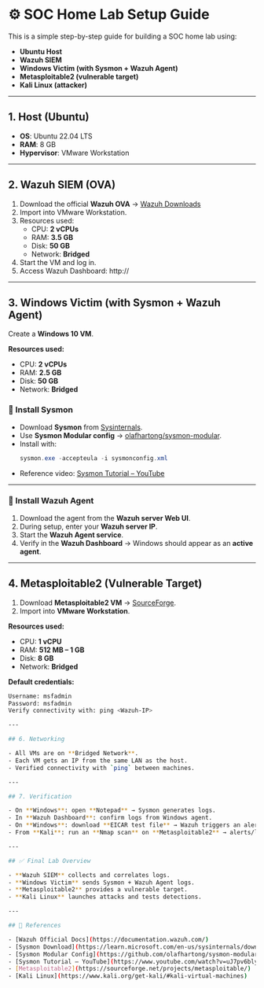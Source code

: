 # ⚙️ SOC Home Lab Setup Guide  

This is a simple step-by-step guide for building a SOC home lab using:  
- **Ubuntu Host**  
- **Wazuh SIEM**  
- **Windows Victim (with Sysmon + Wazuh Agent)**  
- **Metasploitable2 (vulnerable target)**  
- **Kali Linux (attacker)**  

---

## 1. Host (Ubuntu)  
- **OS**: Ubuntu 22.04 LTS  
- **RAM**: 8 GB  
- **Hypervisor**: VMware Workstation  

---

## 2. Wazuh SIEM (OVA)  
1. Download the official **Wazuh OVA** → [Wazuh Downloads](https://wazuh.com/download/)  
2. Import into VMware Workstation.  
3. Resources used:  
   - CPU: **2 vCPUs**  
   - RAM: **3.5 GB**  
   - Disk: **50 GB**  
   - Network: **Bridged**  
4. Start the VM and log in.  
5. Access Wazuh Dashboard: http://<Wazuh-IP>

--- 

## 3. Windows Victim (with Sysmon + Wazuh Agent)  

Create a **Windows 10 VM**.  

**Resources used:**  
- CPU: **2 vCPUs**  
- RAM: **2.5 GB**  
- Disk: **50 GB**  
- Network: **Bridged**  

### 🔹 Install Sysmon  
- Download **Sysmon** from [Sysinternals](https://learn.microsoft.com/en-us/sysinternals/downloads/sysmon).  
- Use **Sysmon Modular config** → [olafhartong/sysmon-modular](https://github.com/olafhartong/sysmon-modular).  
- Install with:  
  ```powershell
  sysmon.exe -accepteula -i sysmonconfig.xml
- Reference video: [Sysmon Tutorial – YouTube](https://www.youtube.com/watch?v=uJ7pv6blyog)  

---

### 🔹 Install Wazuh Agent  
1. Download the agent from the **Wazuh server Web UI**.  
2. During setup, enter your **Wazuh server IP**.  
3. Start the **Wazuh Agent service**.  
4. Verify in the **Wazuh Dashboard** → Windows should appear as an **active agent**.  

---

## 4. Metasploitable2 (Vulnerable Target)  

1. Download **Metasploitable2 VM** → [SourceForge](https://sourceforge.net/projects/metasploitable/).  
2. Import into **VMware Workstation**.  

**Resources used:**  
- CPU: **1 vCPU**  
- RAM: **512 MB – 1 GB**  
- Disk: **8 GB**  
- Network: **Bridged**  

**Default credentials:**  
```bash
Username: msfadmin
Password: msfadmin
Verify connectivity with: ping <Wazuh-IP>

---

## 6. Networking  

- All VMs are on **Bridged Network**.  
- Each VM gets an IP from the same LAN as the host.  
- Verified connectivity with `ping` between machines.  

---

## 7. Verification  

- On **Windows**: open **Notepad** → Sysmon generates logs.  
- In **Wazuh Dashboard**: confirm logs from Windows agent.  
- On **Windows**: download **EICAR test file** → Wazuh triggers an alert.  
- From **Kali**: run an **Nmap scan** on **Metasploitable2** → alerts/logs visible in Wazuh.  

---

## ✅ Final Lab Overview  

- **Wazuh SIEM** collects and correlates logs.  
- **Windows Victim** sends Sysmon + Wazuh Agent logs.  
- **Metasploitable2** provides a vulnerable target.  
- **Kali Linux** launches attacks and tests detections.  

---

## 📌 References  

- [Wazuh Official Docs](https://documentation.wazuh.com/)  
- [Sysmon Download](https://learn.microsoft.com/en-us/sysinternals/downloads/sysmon)  
- [Sysmon Modular Config](https://github.com/olafhartong/sysmon-modular)  
- [Sysmon Tutorial – YouTube](https://www.youtube.com/watch?v=uJ7pv6blyog)  
- [Metasploitable2](https://sourceforge.net/projects/metasploitable/)  
- [Kali Linux](https://www.kali.org/get-kali/#kali-virtual-machines)  


